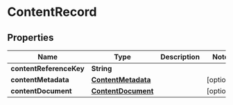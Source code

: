 # ContentRecord

## Properties
Name | Type | Description | Notes
------------ | ------------- | ------------- | -------------
**contentReferenceKey** | **String** |  | 
**contentMetadata** | [**ContentMetadata**](ContentMetadata.md) |  |  [optional]
**contentDocument** | [**ContentDocument**](ContentDocument.md) |  |  [optional]
